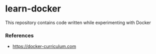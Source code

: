 # learn-docker

This repository contains code written while experimenting with Docker

### References

- https://docker-curriculum.com
